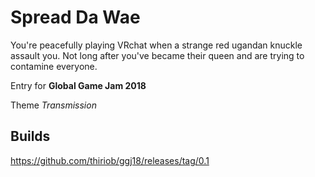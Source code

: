 Spread Da Wae
=
You're peacefully playing VRchat when a strange red ugandan knuckle assault you. Not long after you've became their queen and are trying to contamine everyone.

Entry for **Global Game Jam 2018**

Theme *Transmission*






Builds
-
https://github.com/thiriob/ggj18/releases/tag/0.1